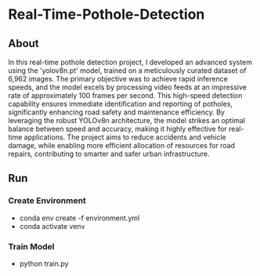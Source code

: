 # Real-Time-Pothole-Detection
## About
In this real-time pothole detection project, I developed an advanced system using the 'yolov8n.pt' model, trained on a meticulously curated dataset of 6,962 images. The primary objective was to achieve rapid inference speeds, and the model excels by processing video feeds at an impressive rate of approximately 100 frames per second. This high-speed detection capability ensures immediate identification and reporting of potholes, significantly enhancing road safety and maintenance efficiency. By leveraging the robust YOLOv8n architecture, the model strikes an optimal balance between speed and accuracy, making it highly effective for real-time applications. The project aims to reduce accidents and vehicle damage, while enabling more efficient allocation of resources for road repairs, contributing to smarter and safer urban infrastructure.

## Run
### Create Environment
- conda env create -f environment.yml<br>
- conda activate venv

### Train Model
- python train.py
